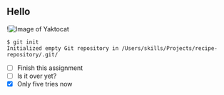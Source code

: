 ## Hello
!![Image of Yaktocat](https://octodex.github.com/images/yaktocat.png)
```
$ git init
Initialized empty Git repository in /Users/skills/Projects/recipe-repository/.git/
```
- [ ] Finish this assignment
- [ ] Is it over yet?
- [x] Only five tries now
